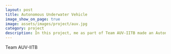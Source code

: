 ```yaml
---
layout: post
title: Autonomous Underwater Vehicle
image_show_on_page: true
image: assets/images/project/auv.jpg
category: project
description: In this project, me as part of Team AUV-IITB made an Autonomous Underwater Vehicle(AUV). I managed the software of the vehicle.
---
```

Team AUV-IITB
